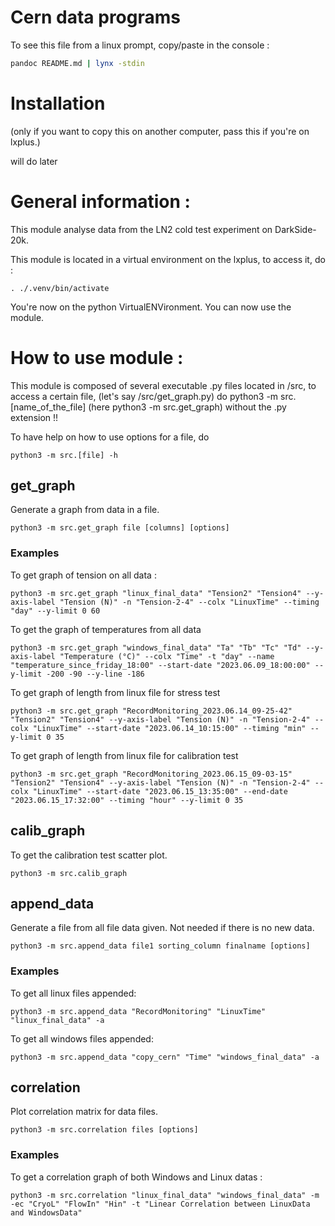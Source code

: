 # Cern data programs

To see this file from a linux prompt, copy/paste in the console :


````sh
pandoc README.md | lynx -stdin
````

# Installation
(only if you want to copy this on another computer, pass this if you're on lxplus.)

will do later

# General information :

This module analyse data from the LN2 cold test experiment on DarkSide-20k.

This module is located in a virtual environment on the lxplus, to access it, do :

````shell
. ./.venv/bin/activate
````

You're now on the python VirtualENVironment. You can now use the module.

# How to use module :

This module is composed of several executable .py files located in /src, to access a certain file,
(let's say /src/get_graph.py) do python3 -m src.[name_of_the_file] (here python3 -m src.get_graph) without
the .py extension !!

To have help on how to use options for a file, do
````shell
python3 -m src.[file] -h
````

## get_graph
Generate a graph from data in a file.
````shell
python3 -m src.get_graph file [columns] [options]
````
### Examples
To get graph of tension on all data : 
````shell
python3 -m src.get_graph "linux_final_data" "Tension2" "Tension4" --y-axis-label "Tension (N)" -n "Tension-2-4" --colx "LinuxTime" --timing "day" --y-limit 0 60
````
To get the graph of temperatures from all data
````shell
python3 -m src.get_graph "windows_final_data" "Ta" "Tb" "Tc" "Td" --y-axis-label "Temperature (°C)" --colx "Time" -t "day" --name "temperature_since_friday_18:00" --start-date "2023.06.09_18:00:00" --y-limit -200 -90 --y-line -186
````
To get graph of length from linux file for stress test
````shell
python3 -m src.get_graph "RecordMonitoring_2023.06.14_09-25-42" "Tension2" "Tension4" --y-axis-label "Tension (N)" -n "Tension-2-4" --colx "LinuxTime" --start-date "2023.06.14_10:15:00" --timing "min" --y-limit 0 35
````
To get graph of length from linux file for calibration test
````shell
python3 -m src.get_graph "RecordMonitoring_2023.06.15_09-03-15" "Tension2" "Tension4" --y-axis-label "Tension (N)" -n "Tension-2-4" --colx "LinuxTime" --start-date "2023.06.15_13:35:00" --end-date "2023.06.15_17:32:00" --timing "hour" --y-limit 0 35
````

## calib_graph
To get the calibration test scatter plot.
````shell
python3 -m src.calib_graph
````

## append_data
Generate a file from all file data given. Not needed if there is no new data.
````shell
python3 -m src.append_data file1 sorting_column finalname [options]
````

### Examples
To get all linux files appended:
````shell
python3 -m src.append_data "RecordMonitoring" "LinuxTime" "linux_final_data" -a
````
To get all windows files appended:
````shell
python3 -m src.append_data "copy_cern" "Time" "windows_final_data" -a
````

## correlation
Plot correlation matrix for data files.
````shell
python3 -m src.correlation files [options]
````

### Examples
To get a correlation graph of both Windows and Linux datas :
````shell
python3 -m src.correlation "linux_final_data" "windows_final_data" -m -ec "CryoL" "FlowIn" "Hin" -t "Linear Correlation between LinuxData and WindowsData"
````